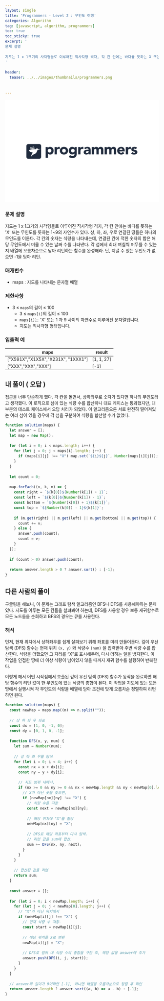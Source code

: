 ```yaml
---
layout: single
title: 'Programmers - Level 2 : 무인도 여행'
categories: Algorithm
tag: [javascript, algorithm, programmers]
toc: true
toc_sticky: true
excerpt: '
문제 설명

지도는 1 x 1크기의 사각형들로 이루어진 직사각형 격자, 각 칸 안에는 바다를 뜻하는 X 또는 무인도를 뜻하는 1~9의 자연수가 있다. 상, 하, 좌, 우로 연결된 땅들은 하나의 무인도를 이룬다. 각 칸의 숫자는 식량을 나타내는데, 연결된 칸에 적힌 숫자의 합은 해당 무인도에서 머물 수 있는 날짜 수를 나타낸다. 각 섬에서 최대 며칠씩 머무를 수 있는지 배열에 오름차순으로 담아 리턴하는 함수를 완성해라. 단, 지낼 수 있는 무인도가 없으면 -1을 담아 리턴.
'

header:
  teaser: ../../images/thumbnails/programmers.png


---
```


![프로그래머스.png](../../images/thumbnails/programmers.png)

### 문제 설명

지도는 1 x 1크기의 사각형들로 이루어진 직사각형 격자, 각 칸 안에는 바다를 뜻하는 'X' 또는 무인도를 뜻하는 1~9의 자연수가 있다. 상, 하, 좌, 우로 연결된 땅들은 하나의 무인도를 이룬다. 각 칸의 숫자는 식량을 나타내는데, 연결된 칸에 적힌 숫자의 합은 해당 무인도에서 머물 수 있는 날짜 수를 나타낸다. 각 섬에서 최대 며칠씩 머무를 수 있는지 배열에 오름차순으로 담아 리턴하는 함수를 완성해라. 단, 지낼 수 있는 무인도가 없으면 -1을 담아 리턴.

### 매개변수

- maps : 지도를 나타내는 문자열 배열

### 제한사항

- 3 ≤ `maps`의 길이 ≤ 100
  - 3 ≤ `maps[i]`의 길이 ≤ 100
  - `maps[i]`는 'X' 또는 1 과 9 사이의 자연수로 이루어진 문자열입니다.
  - 지도는 직사각형 형태입니다.

### 입출력 예

| maps                               | result     |
| ---------------------------------- | ---------- |
| ["X591X","X1X5X","X231X", "1XXX1"] | [1, 1, 27] |
| ["XXX","XXX","XXX"]                | [-1]       |

## 내 풀이 ( 오답 )

접근을 너무 단순하게 했다. 각 칸을 돌면서, 상하좌우로 숫자가 있다면 하나의 무인도라고 생각했다. 이 로직으로 섬에 있는 식량 수를 합산하니 대표 케이스는 통과했지만, 대부분의 테스트 케이스에서 오답 처리가 되었다. 이 알고리즘으론 서로 완전히 떨어져있는 여러 섬이 있을 경우에 각 섬을 구분하여 식량을 합산할 수가 없었다.

```jsx
function solution(maps) {
  let answer = [];
  let map = new Map();

  for (let i = 0; i < maps.length; i++) {
    for (let j = 0; j < maps[i].length; j++) {
      if (maps[i][j] !== "X") map.set(`${i}${j}`, Number(maps[i][j]));
    }
  }

  let count = 0;

  map.forEach((v, k, m) => {
    const right = `${k[0]}${Number(k[1]) + 1}`;
    const left = `${k[0]}${Number(k[1]) - 1}`;
    const bottom = `${Number(k[0]) + 1}${k[1]}`;
    const top = `${Number(k[0]) - 1}${k[1]}`;

    if (m.get(right) || m.get(left) || m.get(bottom) || m.get(top)) {
      count += v;
    } else {
      answer.push(count);
      count = v;
    }
  });

  if (count > 0) answer.push(count);

  return answer.length > 0 ? answer.sort() : [-1];
}
```

## 다른 사람의 풀이

구글링을 해보니, 이 문제는 그래프 탐색 알고리즘인 BFS나 DFS를 사용해야하는 문제였다. 지도를 이루는 모든 칸들을 살펴봐야 하는데, DFS를 사용할 경우 보통 재귀함수로 모든 노드들을 순회하고 BFS의 경우는 큐를 사용한다.

### 해석

먼저, 현재 위치에서 상하좌우를 쉽게 살펴보기 위해 좌표를 미리 만들어둔다. 깊이 우선 탐색 (DFS) 함수는 현재 위치 `(x, y)` 와 식량수 `(num)` 을 입력받아 주변 식량 수를 합산한다. 식량을 더했으면 그 자리를 “X”로 표시해두어, 다시 더하는 일을 방지한다. 이 작업을 인접한 땅에 더 이상 식량이 남아있지 않을 때까지 재귀 함수를 실행하여 반복한다.

이렇게 해서 어떤 시작점에서 호출된 깊이 우선 탐색 (DFS) 함수가 동작을 완료하면 해당 함수의 리턴 값이 한 무인도에 있는 식량의 총합이 된다. 이 작업을 지도에 있는 모든 땅에서 실행시켜 각 무인도의 식량을 배열에 담아 조건에 맞게 오름차순 정렬하여 리턴하면 된다.

```jsx
function solution(maps) {
  const newMap = maps.map((n) => n.split(""));

  // 상 하 좌 우 좌표
  const dx = [1, 0, -1, 0];
  const dy = [0, 1, 0, -1];

  function DFS(x, y, num) {
    let sum = Number(num);

    // 상 하 좌 우를 탐색
    for (let i = 0; i < 4; i++) {
      const nx = x + dx[i];
      const ny = y + dy[i];

      // 지도 범위 내에서,
      if (nx >= 0 && ny >= 0 && nx < newMap.length && ny < newMap[0].length) {
        // X가 아닌 곳을 찾으면,
        if (newMap[nx][ny] !== "X") {
          // 식량 수를 저장
          const next = newMap[nx][ny];

          // 해당 위치에 "X"를 할당
          newMap[nx][ny] = "X";

          // DFS로 해당 좌표부터 다시 탐색.
          // 리턴 값을 sum에 합산.
          sum += DFS(nx, ny, next);
        }
      }
    }

    // 합산된 값을 리턴
    return sum;
  }

  const answer = [];

  for (let i = 0; i < newMap.length; i++) {
    for (let j = 0; j < newMap[0].length; j++) {
      // "X"가 아닌 위치에서
      if (newMap[i][j] !== "X") {
        // 현재 식량 수 저장.
        const start = newMap[i][j];

        // 해당 위치를 X로 변환
        newMap[i][j] = "X";

        // DFS로 범위 내 식량 수의 총합을 구한 후, 해당 값을 answer에 추가
        answer.push(DFS(i, j, start));
      }
    }
  }

  // answer의 길이가 0이라면 [-1], 아니면 배열을 오름차순으로 정렬 후 리턴
  return answer.length ? answer.sort((a, b) => a - b) : [-1];
}
```
